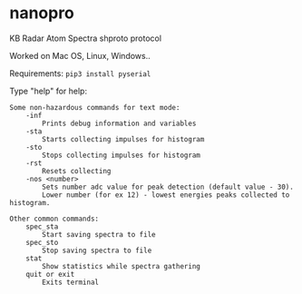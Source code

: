 # nanopro
KB Radar Atom Spectra shproto protocol

Worked on Mac OS, Linux, Windows..

Requirements:
`pip3 install pyserial`

Type "help" for help:

    Some non-hazardous commands for text mode:
        -inf
            Prints debug information and variables
        -sta
            Starts collecting impulses for histogram
        -sto
            Stops collecting impulses for histogram
        -rst
            Resets collecting
        -nos <number>
            Sets number adc value for peak detection (default value - 30).
            Lower number (for ex 12) - lowest energies peaks collected to histogram.
            
    Other common commands:
        spec_sta
            Start saving spectra to file
        spec_sto
            Stop saving spectra to file
        stat
            Show statistics while spectra gathering
        quit or exit
            Exits terminal
